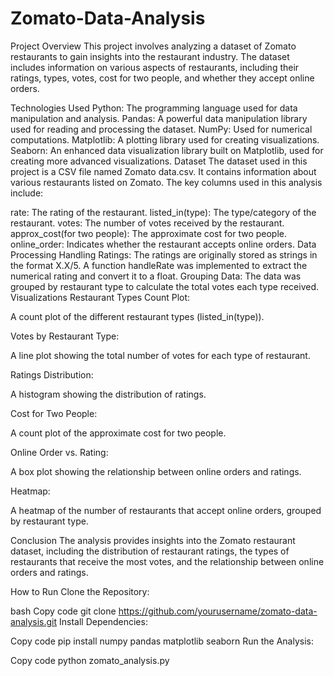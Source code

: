 # Zomato-Data-Analysis
Project Overview
This project involves analyzing a dataset of Zomato restaurants to gain insights into the restaurant industry. The dataset includes information on various aspects of restaurants, including their ratings, types, votes, cost for two people, and whether they accept online orders.

Technologies Used
Python: The programming language used for data manipulation and analysis.
Pandas: A powerful data manipulation library used for reading and processing the dataset.
NumPy: Used for numerical computations.
Matplotlib: A plotting library used for creating visualizations.
Seaborn: An enhanced data visualization library built on Matplotlib, used for creating more advanced visualizations.
Dataset
The dataset used in this project is a CSV file named Zomato data.csv. It contains information about various restaurants listed on Zomato. The key columns used in this analysis include:

rate: The rating of the restaurant.
listed_in(type): The type/category of the restaurant.
votes: The number of votes received by the restaurant.
approx_cost(for two people): The approximate cost for two people.
online_order: Indicates whether the restaurant accepts online orders.
Data Processing
Handling Ratings: The ratings are originally stored as strings in the format X.X/5. A function handleRate was implemented to extract the numerical rating and convert it to a float.
Grouping Data: The data was grouped by restaurant type to calculate the total votes each type received.
Visualizations
Restaurant Types Count Plot:

A count plot of the different restaurant types (listed_in(type)).

Votes by Restaurant Type:

A line plot showing the total number of votes for each type of restaurant.

Ratings Distribution:

A histogram showing the distribution of ratings.

Cost for Two People:

A count plot of the approximate cost for two people.

Online Order vs. Rating:

A box plot showing the relationship between online orders and ratings.

Heatmap:

A heatmap of the number of restaurants that accept online orders, grouped by restaurant type.

Conclusion
The analysis provides insights into the Zomato restaurant dataset, including the distribution of restaurant ratings, the types of restaurants that receive the most votes, and the relationship between online orders and ratings.

How to Run
Clone the Repository:

bash
Copy code
git clone https://github.com/yourusername/zomato-data-analysis.git
Install Dependencies:

Copy code
pip install numpy pandas matplotlib seaborn
Run the Analysis:

Copy code
python zomato_analysis.py

